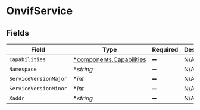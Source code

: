 # OnvifService


## Fields

| Field                                                               | Type                                                                | Required                                                            | Description                                                         |
| ------------------------------------------------------------------- | ------------------------------------------------------------------- | ------------------------------------------------------------------- | ------------------------------------------------------------------- |
| `Capabilities`                                                      | [*components.Capabilities](../../models/components/capabilities.md) | :heavy_minus_sign:                                                  | N/A                                                                 |
| `Namespace`                                                         | **string*                                                           | :heavy_minus_sign:                                                  | N/A                                                                 |
| `ServiceVersionMajor`                                               | **int*                                                              | :heavy_minus_sign:                                                  | N/A                                                                 |
| `ServiceVersionMinor`                                               | **int*                                                              | :heavy_minus_sign:                                                  | N/A                                                                 |
| `Xaddr`                                                             | **string*                                                           | :heavy_minus_sign:                                                  | N/A                                                                 |